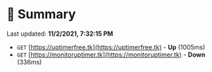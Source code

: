 # 📖 Summary
Last updated: **11/2/2021, 7:32:15 PM**

- `GET` [https://uptimerfree.tk](https://uptimerfree.tk) - **Up** (1005ms)
- `GET` [https://monitoruptimer.tk](https://monitoruptimer.tk) - **Down** (336ms)
